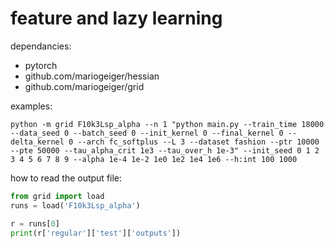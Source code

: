 # feature and lazy learning

dependancies:
- pytorch
- github.com/mariogeiger/hessian
- github.com/mariogeiger/grid

examples:
```
python -m grid F10k3Lsp_alpha --n 1 "python main.py --train_time 18000 --data_seed 0 --batch_seed 0 --init_kernel 0 --final_kernel 0 --delta_kernel 0 --arch fc_softplus --L 3 --dataset fashion --ptr 10000 --pte 50000 --tau_alpha_crit 1e3 --tau_over_h 1e-3" --init_seed 0 1 2 3 4 5 6 7 8 9 --alpha 1e-4 1e-2 1e0 1e2 1e4 1e6 --h:int 100 1000
```

how to read the output file:
```python
from grid import load
runs = load('F10k3Lsp_alpha')

r = runs[0]
print(r['regular']['test']['outputs'])
```
